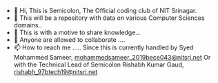 - 👋 Hi, This is Semicolon, The Official coding club of NIT Srinagar.
- 👀 This will be a repository with data on various Computer Sciences domains..
- 🌱 This is with a motive to share knowledge...
- 💞️ Anyone are allowed to collaborate ....
- 📫 How to reach me .....
      Since this is currently handled by Syed Mohammed Sameer, mohammedsameer_2019bece043@nitsri.net
      Or with the Technical Lead of Semicolon Rishabh Kumar Gaud, rishabh_97btech19@nitsri.net

<!---
SemicolonNITSgr/SemicolonNITSgr is a ✨ special ✨ repository because its `README.md` (this file) appears on your GitHub profile.
You can click the Preview link to take a look at your changes.
--->
